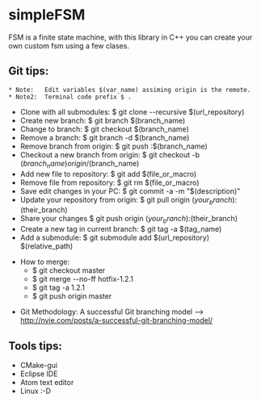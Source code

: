 # simpleFSM
FSM is a finite state machine, with this library in C++ you can create your own custom fsm using a few clases.

Git tips:
-------------------
    * Note:   Edit variables $(var_name) assiming origin is the remote.
    * Note2:  Terminal code prefix $ .

- Clone with all submodules:              $ git clone --recursive $(url_repository)
- Create new branch:                      $ git branch $(branch_name)
- Change to branch:                       $ git checkout $(branch_name)
- Remove a branch:                        $ git branch -d $(branch_name)
- Remove branch from origin:              $ git push :$(branch_name)
- Checkout a new branch from origin:      $ git checkout -b $(branch_name) origin/$(branch_name)
- Add new file to repository:             $ git add $(file_or_macro)
- Remove file from repository:            $ git rm $(file_or_macro)
- Save edit changes in your PC:           $ git commit -a -m "$(description)"
- Update your repository from origin:     $ git pull origin $(your_branch):$(their_branch)
- Share your changes                      $ git push origin $(your_branch):$(their_branch)
- Create a new tag in current branch:     $ git tag -a $(tag_name)
- Add a submodule:                        $ git submodule add $(url_repository) $(relative_path)


* How to merge:
  - $ git checkout master
  - $ git merge --no-ff hotfix-1.2.1
  - $ git tag -a 1.2.1
  - $ git push origin master

- Git Methodology: A successful Git branching model --> http://nvie.com/posts/a-successful-git-branching-model/

Tools tips:
----------------------
- CMake-gui
- Eclipse IDE
- Atom text editor
- Linux :-D
